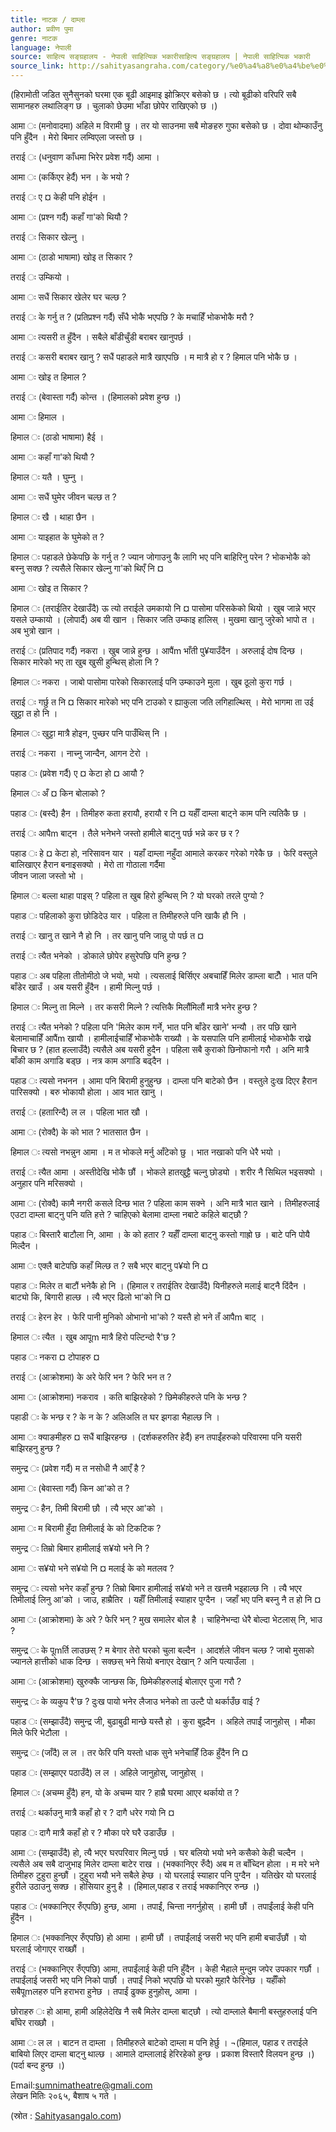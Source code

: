 ```yaml
---
title: नाटक / दाम्ला
author: प्रवीण पुमा
genre: नाटक
language: नेपाली
source: साहित्य सङ्ग्रहालय - नेपाली साहित्यिक भकारीसाहित्य सङ्ग्रहालय | नेपाली साहित्यिक भकारी
source_link: http://sahityasangraha.com/category/%e0%a4%a8%e0%a4%be%e0%a4%9f%e0%a4%95-%e0%a4%b0%e0%a4%99%e0%a5%8d%e0%a4%97%e0%a4%ae%e0%a4%9e%e0%a5%8d%e0%a4%9a/%e0%a4%a8%e0%a4%be%e0%a4%9f%e0%a4%95/
---
```


(हिरामोती जडित सुनैसुनको घरमा एक बूढी आइमाइ झोक्रिएर बसेको छ । त्यो बूढीको वरिपरि सबै सामानहरु लथालिङ्ग छ । चुलाको छेउमा भाँडा छोपेर राखिएको छ ।)

आमा ः (मनोवादमा) अहिले म विरामी छु । तर यो साउनमा सबै मोङहरु गुफा बसेको छ । दोवा थोम्काउँनु पनि हुँदैन । मेरो बिमार लम्विएला जस्तो छ ।

तराई ः (धनुवाण काँधमा भिरेर प्रवेश गर्दै) आमा ।

आमा ः (कर्किएर हेर्दै) भन । के भयो ?

तराई ः ए ¤ केही पनि होईन ।

आमा ः (प्रश्न गर्दै) कहाँ गा'को थियौ ?

तराई ः सिकार खेल्नु ।

आमा ः (ठाडो भाषामा) खोइ त सिकार ?

तराई ः उम्कियो ।

आमा ः सधैं सिकार खेलेर घर चल्छ ?

तराई ः के गर्नु त ? (प्रतिप्रश्न गर्दै) सँधै भोकै भएपछि ? के मचाहिँ भोकभोकै मरौ ?

आमा ः त्यसरी त हुँदैन । सबैले बाँडीचुँडी बराबर खानुपर्छ ।

तराई ः कसरी बराबर खानु ? सधैं पहाडले मात्रै खाएपछि । म मात्रै हो र ? हिमाल पनि भोकै छ ।

आमा ः खोइ त हिमाल ?

तराई ः (बेवास्ता गर्दै) कोन्त । (हिमालको प्रवेश हुन्छ ।)

आमा ः हिमाल ।

हिमाल ः (ठाडो भाषामा) हैई ।

आमा ः कहाँ गा'को थियौ ?

हिमाल ः यतै । घुम्नु ।

आमा ः सधैं घुमेर जीवन चल्छ त ?

हिमाल ः खै । थाहा छैन ।

आमा ः याइहात के घुमेको त ?

हिमाल ः पहाडले छेकेपछि के गर्नु त ? ज्यान जोगाउनु कै लागि भए पनि बाहिरिनु परेन ? भोकभोकै को बस्नु सक्छ ? त्यसैले सिकार खेल्नु गा'को थिएँ नि ¤

आमा ः खोइ त सिकार ?

हिमाल ः (तराईतिर देखाउँदै) ऊ त्यो तराईले उमकायो नि ¤ पासोमा परिसकेको थियो । खुब जान्ने भएर यसले उम्कायो । (लोपार्दै) अब यी खान । सिकार जति उम्काइ हालिस् । मुखमा खानु जुरेको भापो त । अब भुत्रो खान ।

तराई ः (प्रतिपाद गर्दै) नकरा । खुब जान्ने हुन्छ । आपैंm भाँती पु¥याउँदैन । अरुलाई दोष दिन्छ । सिकार मारेको भए ता खुब खुसी हुन्थिस् होला नि ?

हिमाल ः नकरा । जाबो पासोमा पारेको सिकारलाई पनि उम्काउने मुला । खुब ठूलो कुरा गर्छ ।

तराई ः गर्छु त नि ¤ सिकार मारेको भए पनि टाउको र ह्याकुला जति लगिहाल्थिस् । मेरो भागमा ता उई खुट्टा त हो नि ।

हिमाल ः खुट्टा मात्रै होइन, पुच्छर पनि पाउँथिस् नि ।

तराई ः नकरा । नाच्नु जान्दैन, आगन टेरो ।

पहाड ः (प्रवेश गर्दै) ए ¤ केटा हो ¤ आयौ ?

हिमाल ः अँ ¤ किन बोलाको ?

पहाड ः (बस्दै) हैन । तिमीहरु कता हरायौ, हरायौ र नि ¤ यहाँँ दाम्ला बाट्ने काम पनि त्यतिकै छ ।

तराई ः आपैm बाट्न । तैले भनेभने जस्तो हामीले बाट्नु पर्छ भन्ने कर छ र ?

पहाड ः हे ¤ केटा हो, नरिसावन यार । यहाँ दाम्ला नहुँदा आमाले करकर गरेको गरेकै छ । फेरि वस्तुले बालिखाएर हैरान बनाइसक्यो । मेरो ता गोठाला गर्दैमा  
जीवन जाला जस्तो भो ।

हिमाल ः बल्ला थाहा पाइस् ? पहिला त खुब हिरो हुन्थिस् नि ? यो घरको तरले पुग्यो ?

पहाड ः पहिलाको कुरा छोडिदेउ यार । पहिला त तिमीहरुले पनि खाकै हौ नि ।

तराई ः खानु त खाने नै हो नि । तर खानु पनि जान्नु पो पर्छ त ¤

तराई ः त्यैत भनेको । डोकाले छोपेर हसुरेपछि पनि हुन्छ ?

पहाड ः अब पहिला तीतोमीठो जे भयो, भयो । त्यसलाई बिर्सिएर अबचाहिँ मिलेर डाम्ला बाटौँ । भात पनि बाँडेर खाउँ । अब यसरी हुँदैन । हामी मिल्नु पर्छ ।

हिमाल ः मिल्नु ता मिल्ने । तर कसरी मिल्ने ? त्यत्तिकै मिलौंमिलौं मात्रै भनेर हुन्छ ?

तराई ः त्यैत भनेको ? पहिला पनि 'मिलेर काम गर्ने, भात पनि बाँडेर खाने' भन्यौ । तर पछि खाने बेलामाचाहिँ आपैंm खायौ । हामीलाईचाहिँ भोकभोकै राख्यौ । के यसपालि पनि हामीलाई भोकभोकै राख्ने बिचार छ ? (हात हल्लाउँदै) त्यसैले अब यसरी हुदैन । पहिला सबै कुराको छिनोफानो गरौ । अनि मात्रै बाँकी काम अगाडि बड्छ । नत्र काम अगाडि बढ्दैन ।

पहाड ः त्यसो नभनन । आमा पनि बिरामी हुनुहुन्छ । दाम्ला पनि बाटेको छैन । वस्तुले दुःख दिएर हैरान पारिसक्यो । बरु भोकायौ होला । आव भात खानु ।

तराई ः (हतारिन्दै) ल ल । पहिला भात खौ ।

आमा ः (रोक्दै) के को भात ? भातसात छैन ।

हिमाल ः त्यसो नभन्नुन आमा । म त भोकले मर्नु आँटेको छु । भात नखाको पनि धेरै भयो ।

तराई ः त्यैत आमा । अस्तीदेखि भोकै छौं । भोकले हातखुट्टै चल्नु छोड्यो । शरीर नै सिथिल भइसक्यो । अनुहार पनि मरिसक्यो ।

आमा ः (रोक्दै) कामै नगरी कसले दिन्छ भात ? पहिला काम सक्ने । अनि मात्रै भात खाने । तिमीहरुलाई एउटा दाम्ला बाट्नु पनि यति हत्ते ? चाहिएको बेलामा दाम्ला नबाटे कहिले बाट्छौ ?

पहाड ः बिस्तारै बाटौला नि, आमा । के को हतार ? यहाँँ दाम्ला बाट्नु कस्तो गाह्रो छ । बाटे पनि पोयै मिल्दैन ।

आमा ः एक्लै बाटेपछि कहाँ मिल्छ त ? सबै भएर बाट्नु प¥यो नि ¤

पहाड ः मिलेर त बाटौं भनेकै हो नि । (हिमाल र तराईतिर देखाउँदै) यिनीहरुले मलाई बाट्नै दिंदैन । बाट्यो कि, बिगारी हाल्छ । त्यै भएर ढिलो भा'को नि ¤

तराई ः हेरन हेर । फेरि पानी मुनिको ओभानो भा'को ? यस्तै हो भने तँ आपैm बाट् ।

हिमाल ः त्यैत । खुब आपूm मात्रै हिरो पल्टिन्दो रै'छ ?

पहाड ः नकरा ¤ टोपाहरु ¤

तराई ः (आक्रोशमा) के अरे फेरि भन ? फेरि भन त ?

आमा ः (आक्रोशमा) नकराव । कति बाझिरहेको ? छिमेकीहरुले पनि के भन्छ ?

पहाडी ः के भन्छ र ? के न के ? अलिअलि त घर झगडा भैहाल्छ नि ।

आमा ः क्याङमीहरु ¤ सधैं बाझिरहन्छ । (दर्शकहरुतिर हेर्दै) हन तपाईंहरुको परिवारमा पनि यसरी बाझिरहनु हुन्छ ?

समुन्द्र ः (प्रवेश गर्दै) म त नसोधी नै आएँ है ?

आमा ः (बेवास्ता गर्दै) किन आ'को त ?

समुन्द्र ः हैन, तिमी बिरामी छौ । त्यै भएर आ'को ।

आमा ः म बिरामी हुँदा तिमीलाई के को टिकटिक ?

समुन्द्र ः तिम्रो बिमार हामीलाई स¥यो भने नि ?

आमा ः स¥यो भने स¥यो नि ¤ मलाई के को मतलव ?

समुन्द्र ः त्यसो भनेर कहाँ हुन्छ ? तिम्रो बिमार हामीलाई स¥यो भने त खत्तमै भइहाल्छ नि । त्यै भएर तिमीलाई लिनु आ'को । जाउ, हाम्रैतिर । यहाँँ तिमीलाई स्याहार पुग्दैन । जहाँ भए पनि बस्नु नै त हो नि ¤

आमा ः (आक्रोशमा) के अरे ? फेरि भन् ? मुख समालेर बोल है । चाहिनेभन्दा धेरै बोल्दा भेटलास् नि, भाउ ?

समुन्द्र ः के पूmर्ति लाउछस् ? म बेगार तेरो घरको चुला बल्दैन । आदर्शले जीवन चल्छ ? जाबो मुसाको ज्यानले हात्तीको धाक दिन्छ । सक्छस् भने सियो बनाएर देखान् ? अनि पत्याउँला ।

आमा ः (आक्रोशमा) खुरुक्कै जान्छस कि, छिमेकीहरुलाई बोलाएर पुजा गरौ ?

समुन्द्र ः के व्यकुप रै'छ ? दुःख पायो भनेर लैजाउ भनेको ता उल्टै पो थर्काउँछ वाई ?

पहाड ः (सम्झाउँदै) समुन्द्र जी, बुढाबुढी मान्छे यस्तै हो । कुरा बुझ्दैन । अहिले तपाईं जानुहोस् । मौका मिले फेरि भेटौला ।

समुन्द्र ः (जाँदै) ल ल । तर फेरि पनि यस्तो धाक सुने भनेचाहिँ ठिक हुँदैन नि ¤

पहाड ः (सम्झाएर पठाउँदै) ल ल । अहिले जानुहोस्, जानुहोस् ।

हिमाल ः (अचम्म हुँदै) हन, यो के अचम्म यार ? हाम्रै घरमा आएर थर्कायो त ?

तराई ः थर्काउनु मात्रै कहाँ हो र ? दागै धरेर गयो नि ¤

पहाड ः दागै मात्रै कहाँ हो र ? मौका परे घरै उडाउँछ ।

आमा ः (सम्झाउँदै) हो, त्यै भएर घरपरिवार मिल्नु पर्छ । घर बलियो भयो भने कसैको केही चल्दैन । त्यसैले अब सबै दाजुभाइ मिलेर दाम्ला बाटेर राख । (भक्कानिएर रुँदै) अब म त बाँच्दिन होला । म मरे भने तिमीहरु टुहुरा हुन्छौं । टुहुरा भयौ भने सबैले हेप्छ । यो घरलाई स्याहार पनि पुग्दैन । यतिखेर यो घरलाई हुरीले उठाउनु सक्छ । होसियार हुनु है । (हिमाल,पहाड र तराई भक्कानिएर रुन्छ ।)

पहाड ः (भक्कानिएर रुँएपछि) हुन्छ, आमा । तपाईं, चिन्ता नगर्नुहोस् । हामी छौं । तपाईंलाई केही पनि हुँदैन ।

हिमाल ः (भक्कानिएर रुँएपछि) हो आमा । हामी छौं । तपाईंलाई जसरी भए पनि हामी बचाउँछौं । यो घरलाई जोगाएर राख्छौं ।

तराई ः (भक्कानिएर रुँएपछि) आमा, तपाईंलाई केही पनि हुँदैन । केही भैहाले मुन्दुम जपेर उपकार गर्छौ । तपाईंलाई जसरी भए पनि निको पार्छौ । तपाईं निको भएपछि यो घरको मुहारै फेरिनेछ । यहाँँको सबैपूmलहरु पनि हराभरा हुनेछ । तपाईं ढुक्क हुनुहोस्, आमा ।

छोराहरु ः हो आमा, हामी अहिलेदेखि नै सबै मिलेर दाम्ला बाट्छौ । त्यो दाम्लाले बैमानी बस्तुहरुलाई पनि बाँघेर राख्छौ ।

आमा ः ल ल । बाटन त दाम्ला । तिमीहरुले बाटेको दाम्ला म पनि हेर्छु । ¬(हिमाल, पहाड र तराईले बाबियो लिएर दाम्ला बाट्नु थाल्छ । आमाले दाम्लालाई हेरिरहेको हुन्छ । प्रकाश विस्तारै विलयन हुन्छ ।)  
(पर्दा बन्द हुन्छ ।)

Email:sumnimatheatre@gmali.com  
लेखन मितिः २०६५, बैशाष ५ गते ।

(स्रोत : [Sahityasangalo.com](http://sahityasangalo.com/2012/05/25/%E0%A4%A6%E0%A4%BE%E0%A4%AE%E0%A5%8D%E0%A4%B2%E0%A4%BE-%E0%A4%AA%E0%A5%8D%E0%A4%B0%E0%A4%B5%E0%A5%80%E0%A4%A3-%E0%A4%AA%E0%A5%81%E0%A4%AE%E0%A4%BE))
